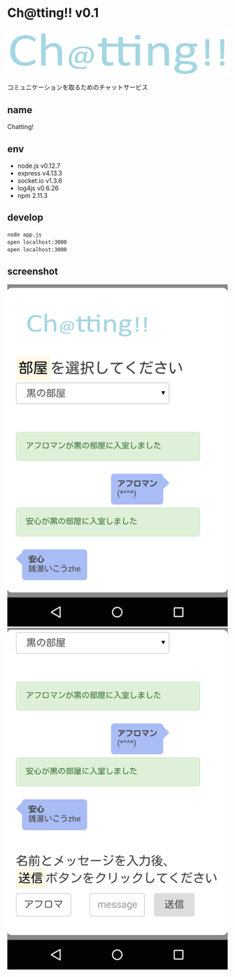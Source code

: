 # Ch@tting!! v0.1

![aaa](public/img/logo_640x480.png)

コミュニケーションを取るためのチャットサービス

## name
Chatting!

## env
* node.js v0.12.7
* express v4.13.3
* socket.io v1.3.6
* log4js v0.6.26
* npm 2.11.3

## develop

```.bash
node app.js
open localhost:3000
open localhost:3000
```

## screenshot

![hoge](public/img/Screenshot_01.png)
![hoge](public/img/Screenshot_02.png)
